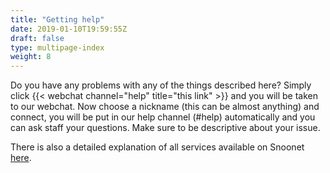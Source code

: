 ```yaml
---
title: "Getting help"
date: 2019-01-10T19:59:55Z
draft: false
type: multipage-index
weight: 8
---
```


Do you have any problems with any of the things described here? Simply click
{{< webchat channel="help" title="this link" >}} and you will be taken to our
webchat. Now choose a nickname (this can be almost anything) and connect, you
will be put in our help channel (#help) automatically and you can ask staff your
questions. Make sure to be descriptive about your issue.

There is also a detailed explanation of all services available on Snoonet
[here](/anope).

